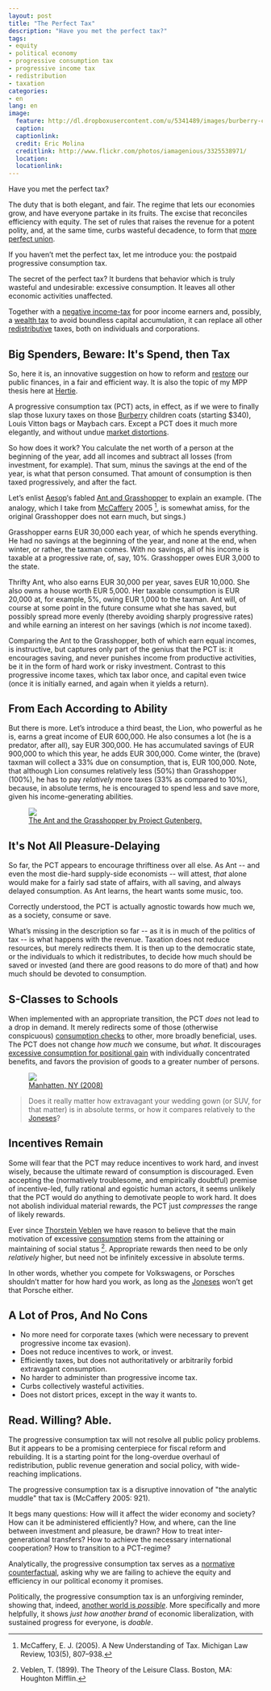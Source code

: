 ```yaml
---
layout: post
title: "The Perfect Tax"
description: "Have you met the perfect tax?"
tags: 
- equity
- political economy
- progressive consumption tax
- progressive income tax
- redistribution
- taxation
categories:
- en
lang: en
image:
  feature: http://dl.dropboxusercontent.com/u/5341489/images/burberry-children_crop.jpg
  caption: 
  captionlink: 
  credit: Eric Molina
  creditlink: http://www.flickr.com/photos/iamagenious/3325538971/
  location: 
  locationlink:
---
```


Have you met the perfect tax?

The duty that is both elegant, and fair. 
The regime that lets our economies grow, and have everyone partake in its fruits. 
The excise that reconciles efficiency with equity. 
The set of rules that raises the revenue for a potent polity, and, at the same time, curbs wasteful decadence, to form that [more perfect union](http://en.wikipedia.org/wiki/Preamble_to_the_United_States_Constitution).

If you haven’t met the perfect tax, let me introduce you: 
the postpaid progressive consumption tax.

The secret of the perfect tax? 
It burdens that behavior which is truly wasteful and undesirable: 
excessive consumption. 
It leaves all other economic activities unaffected.

Together with a [negative income-tax](http://en.wikipedia.org/wiki/Negative_income_tax) for poor income earners and, possibly, a [wealth tax](http://en.wikipedia.org/wiki/Wealth_tax) to avoid boundless capital accumulation, it can replace all other [redistributive](http://maxheld.de/2009/10/07/for-redistribution/) taxes, both on individuals and corporations. 


## Big Spenders, Beware: It's Spend, then Tax

So, here it is, an innovative suggestion on how to reform  and [restore](http://maxheld.de/2009/10/07/for-redistribution/) our public finances, in a fair and efficient way. 
It is also the topic of my MPP thesis here at [Hertie](http://www.hertie-school.org).

A progressive consumption tax (PCT) acts, in effect, as if we were to finally slap those luxury taxes on those [Burberry](http://us.burberry.com/home/index.jsp) children coats (starting $340), Louis Vitton bags or Maybach cars. 
Except a PCT does it much more elegantly, and without undue [market distortions](http://en.wikipedia.org/wiki/Market_distortion).

So how does it work? 
You calculate the net worth of a person at the beginning of the year, add all incomes and subtract all losses (from investment, for example). 
That sum, minus the savings at the end of the year, is what that person consumed. 
That amount of consumption is then taxed progressively, and after the fact.

Let’s enlist [Aesop](http://en.wikipedia.org/wiki/Aesop)‘s fabled [Ant and Grasshopper](http://en.wikipedia.org/wiki/The_Ant_and_the_Grasshopper) to explain an example. 
(The analogy, which I take from [McCaffery](http://edmccaffery.com/) 2005 [^1], is somewhat amiss, for the original Grasshopper does not earn much, but sings.)

Grasshopper earns EUR 30,000 each year, of which he spends everything. He had no savings at the beginning of the year, and none at the end, when winter, or rather, the taxman comes. 
With no savings, all of his income is taxable at a progressive rate, of, say, 10%. 
Grasshopper owes EUR 3,000 to the state.

Thrifty Ant, who also earns EUR 30,000 per year, saves EUR 10,000. 
She also owns a house worth EUR 5,000. 
Her taxable consumption is EUR 20,000 at, for example, 5%, owing EUR 1,000 to the taxman. 
Ant will, of course at some point in the future consume what she has saved, but possibly spread more evenly (thereby avoiding sharply progressive rates) and while earning an interest on her savings (which is *not* income taxed).

Comparing the Ant to the Grasshopper, both of which earn equal incomes, is instructive, but captures only part of the genius that the PCT is: 
it encourages saving, and never punishes income from productive activities, be it in the form of hard work or risky investment. 
Contrast to this progressive income taxes, which tax labor once, and capital even twice (once it is initially earned, and again when it yields a return).


## From Each According to Ability

But there is more. 
Let’s introduce a third beast, the Lion, who powerful as he is, earns a great income of EUR 600,000. 
He also consumes a lot (he is a predator, after all), say EUR 300,000. 
He has accumulated savings of EUR 900,000 to which this year, he adds EUR 300,000. 
Come winter, the (brave) taxman will collect a 33% due on consumption, that is, EUR 100,000. 
Note, that although Lion consumes relatively less (50%) than Grasshopper (100%), he has to pay *relatively* more taxes (33% as compared to 10%), because, in absolute terms, he is encouraged to spend less and save more, given his income-generating abilities.

<figure>
    <a href="http://dl.dropboxusercontent.com/u/5341489/images/ant-grashopper.jpg">
    <img src="http://dl.dropboxusercontent.com/u/5341489/images/ant-grashopper.jpg">
    </a>
    <figcaption>
        <a href="http://de.wikipedia.org/wiki/Datei:The_Ant_and_the_Grasshopper_-_Project_Gutenberg_etext_19994.jpg"
        title="The Ant and the Grasshopper">
        The Ant and the Grasshopper by Project Gutenberg.
        </a>
    </figcaption>
</figure>


## It's Not All Pleasure-Delaying

So far, the PCT appears to encourage thriftiness over all else. 
As Ant -- and even the most die-hard supply-side economists -- will attest, *that* alone would make for a fairly sad state of affairs, with all saving, and always delayed consumption. 
As Ant learns, the heart wants some music, too.

Correctly understood, the PCT is actually agnostic towards how much we, as a society, consume or save.

What’s missing in the description so far -- as it is in much of the politics of tax -- is what happens with the revenue. 
Taxation does not reduce resources, but merely redirects them. 
It is then up to the democratic state, or the individuals to which it redistributes, to decide how much should be saved or invested (and there are good reasons to do more of that) and how much should be devoted to consumption.


## S-Classes to Schools

When implemented with an appropriate transition, the PCT *does* not lead to a drop in demand. 
It merely redirects some of those (otherwise conspicuous) [consumption checks](http://maxheld.de/2009/10/07/for-redistribution/) to other, more broadly beneficial, uses. 
The PCT does not change *how much* we consume, but *what*. 
It discourages [excessive consumption for positional gain](http://www.prospect.org/cs/articles?article=postconsumer_prosperity) with individually concentrated benefits, and favors the provision of goods to a greater number of persons.

<figure>
    <a href="http://lh4.googleusercontent.com/-mKn-44fjCdU/UhOrI1LigxI/AAAAAAACmXg/lxozHF_ebyo/w869-h539-no/IMG_0774.JPG">
    <img src="http://lh4.googleusercontent.com/-mKn-44fjCdU/UhOrI1LigxI/AAAAAAACmXg/lxozHF_ebyo/w869-h539-no/IMG_0774.JPG">
    </a>
    <figcaption>
        <a href="http://lh4.googleusercontent.com/-mKn-44fjCdU/UhOrI1LigxI/AAAAAAACmXg/lxozHF_ebyo/w869-h539-no/IMG_0774.JPG"
        title="Manhatten, NY (2008)">
        Manhatten, NY (2008)
        </a>
    </figcaption>
</figure>

> Does it really matter how extravagant your wedding gown (or SUV, for that matter) is in absolute terms, or how it compares relatively to the [Joneses](http://en.wikipedia.org/wiki/Keeping_up_with_the_Joneses)?


## Incentives Remain

Some will fear that the PCT may reduce incentives to work hard, and invest wisely, because the ultimate reward of consumption is discouraged. 
Even accepting the (normatively troublesome, and empirically doubtful) premise of incentive-led, fully rational and egoistic human actors, it seems unlikely that the PCT would do anything to demotivate people to work hard. 
It does not abolish individual material rewards, the PCT just *compresses* the range of likely rewards.

Ever since [Thorstein Veblen](http://en.wikipedia.org/wiki/Thorstein_Veblen) we have reason to believe that the main motivation of excessive [consumption](http://en.wikipedia.org/wiki/Conspicuous_consumption) stems from the attaining or maintaining of social status [^2]. 
Appropriate rewards then need to be only *relatively* higher, but need not be infinitely excessive in absolute terms.

In other words, whether you compete for Volkswagens, or Porsches shouldn’t matter for how hard you work, as long as the [Joneses](http://en.wikipedia.org/wiki/Keeping_up_with_the_Joneses) won’t get that Porsche either.


## A Lot of Pros, And No Cons

- No more need for corporate taxes (which were necessary to prevent progressive income tax evasion).
- Does not reduce incentives to work, or invest.
- Efficiently taxes, but does not authoritatively or arbitrarily forbid extravagant consumption.
- No harder to administer than progressive income tax.
- Curbs collectively wasteful activities.
- Does not distort prices, except in the way it wants to.


## Read. Willing? Able.

The progressive consumption tax will not resolve all public policy problems. 
But it appears to be a promising centerpiece for fiscal reform and rebuilding. 
It is a starting point for the long-overdue overhaul of redistribution, public revenue generation and social policy, with wide-reaching implications.

The progressive consumption tax is a disruptive innovation of "the analytic muddle" that tax is (McCaffery 2005: 921).

It begs many questions: 
How will it affect the wider economy and society? 
How can it be administered efficiently? 
How, and where, can the line between investment and pleasure, be drawn? 
How to treat inter-generational transfers? 
How to achieve the necessary international cooperation? 
How to transition to a PCT-regime?

Analytically, the progressive consumption tax serves as a [normative counterfactual](http://maxheld.de/2009/10/13/setting_goalposts/), asking why we are failing to achieve the equity and efficiency in our political economy it promises.

Politically, the progressive consumption tax is an unforgiving reminder, showing that, indeed, [another world is *possible*](http://www.attac.org/).
More specifically and more helpfully, it shows *just how another brand* of economic liberalization, with sustained progress for everyone, is *doable*.

[^1]: McCaffery, E. J. (2005). A New Understanding of Tax. Michigan Law Review, 103(5), 807–938.
[^2]: Veblen, T. (1899). The Theory of the Leisure Class. Boston, MA: Houghton Mifflin.